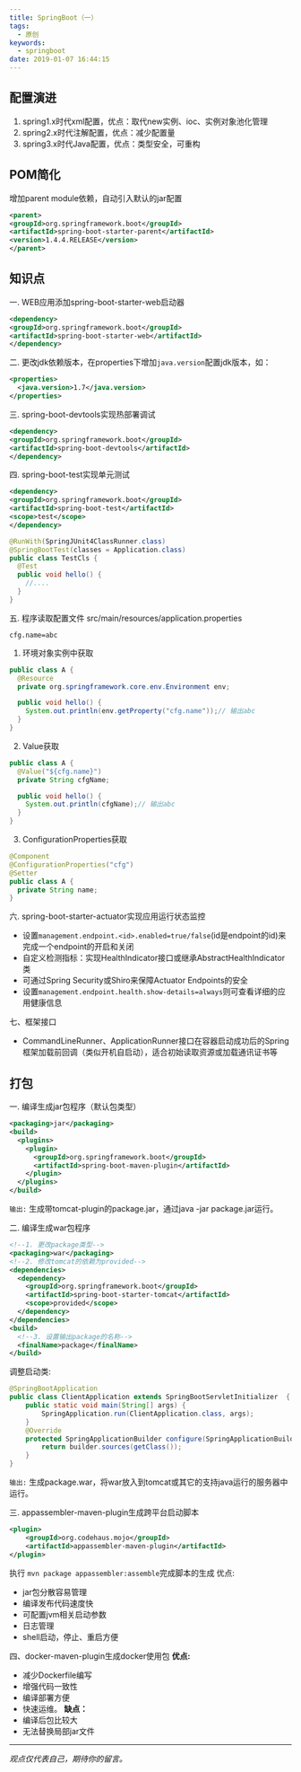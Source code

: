 ```yaml
---
title: SpringBoot（一）
tags:
  - 原创
keywords:
  - springboot
date: 2019-01-07 16:44:15
---
```


## 配置演进
1. spring1.x时代xml配置，优点：取代new实例、ioc、实例对象池化管理
2. spring2.x时代注解配置，优点：减少配置量
3. spring3.x时代Java配置，优点：类型安全，可重构

## POM简化
增加parent module依赖，自动引入默认的jar配置
```xml
<parent>
<groupId>org.springframework.boot</groupId>
<artifactId>spring-boot-starter-parent</artifactId>
<version>1.4.4.RELEASE</version>
</parent>
```

## 知识点
一. WEB应用添加spring-boot-starter-web启动器
```xml
<dependency>
<groupId>org.springframework.boot</groupId>
<artifactId>spring-boot-starter-web</artifactId>
</dependency>
```
二. 更改jdk依赖版本，在properties下增加`java.version`配置jdk版本，如：
```xml
<properties>
  <java.version>1.7</java.version>
</properties>
```
三. spring-boot-devtools实现热部署调试
```xml
<dependency>
<groupId>org.springframework.boot</groupId>
<artifactId>spring-boot-devtools</artifactId>
</dependency>
```
四. spring-boot-test实现单元测试
```xml
<dependency>
<groupId>org.springframework.boot</groupId>
<artifactId>spring-boot-test</artifactId>
<scope>test</scope>
</dependency>
```
```java
@RunWith(SpringJUnit4ClassRunner.class)
@SpringBootTest(classes = Application.class)
public class TestCls {
  @Test
  public void hello() {
    //....
  }
}
```
五. 程序读取配置文件
src/main/resources/application.properties
```properties
cfg.name=abc
```
1) 环境对象实例中获取
```java
public class A {
  @Resource
  private org.springframework.core.env.Environment env;

  public void hello() {
    System.out.println(env.getProperty("cfg.name"));// 输出abc
  }
}
```
2) Value获取
```java
public class A {
  @Value("${cfg.name}")
  private String cfgName;

  public void hello() {
    System.out.println(cfgName);// 输出abc
  }
}
```
3) ConfigurationProperties获取
```java
@Component
@ConfigurationProperties("cfg")
@Setter
public class A {
  private String name;
}
```
六. spring-boot-starter-actuator实现应用运行状态监控
* 设置`management.endpoint.<id>.enabled=true/false`(id是endpoint的id)来完成一个endpoint的开启和关闭
* 自定义检测指标：实现HealthIndicator接口或继承AbstractHealthIndicator类
* 可通过Spring Security或Shiro来保障Actuator Endpoints的安全
* 设置`management.endpoint.health.show-details=always`则可查看详细的应用健康信息

七、框架接口
* CommandLineRunner、ApplicationRunner接口在容器启动成功后的Spring框架加载前回调（类似开机自启动），适合初始读取资源或加载通讯证书等

## 打包
一. 编译生成jar包程序（默认包类型）
```xml
<packaging>jar</packaging>
<build>
  <plugins>
    <plugin>
      <groupId>org.springframework.boot</groupId>
      <artifactId>spring-boot-maven-plugin</artifactId>
    </plugin>
  </plugins>
</build>
```
`输出:` 生成带tomcat-plugin的package.jar，通过java -jar package.jar运行。

二. 编译生成war包程序
```xml
<!--1. 更改package类型-->
<packaging>war</packaging>
<!--2. 修改tomcat的依赖为provided-->
<dependencies>
  <dependency>
    <groupId>org.springframework.boot</groupId>
    <artifactId>spring-boot-starter-tomcat</artifactId>
    <scope>provided</scope>
  </dependency>
</dependencies>
<build>
  <!--3. 设置输出package的名称-->
  <finalName>package</finalName>
</build>
```
调整启动类:
```java
@SpringBootApplication
public class ClientApplication extends SpringBootServletInitializer  {
	public static void main(String[] args) {
		SpringApplication.run(ClientApplication.class, args);
	}
	@Override
	protected SpringApplicationBuilder configure(SpringApplicationBuilder builder) {
		return builder.sources(getClass());
	}
}
```
`输出:` 生成package.war，将war放入到tomcat或其它的支持java运行的服务器中运行。

三. appassembler-maven-plugin生成跨平台启动脚本
```xml
<plugin>
	<groupId>org.codehaus.mojo</groupId>
	<artifactId>appassembler-maven-plugin</artifactId>
</plugin>
```
执行 `mvn package appassembler:assemble`完成脚本的生成
优点:
* jar包分散容易管理
* 编译发布代码速度快
* 可配置jvm相关启动参数
* 日志管理
* shell启动，停止、重启方便

四、docker-maven-plugin生成docker使用包
__优点:__
* 减少Dockerfile编写
* 增强代码一致性
* 编译部署方便
* 快速运维。
__缺点：__
* 编译后包比较大
* 无法替换局部jar文件

-----

*观点仅代表自己，期待你的留言。*
